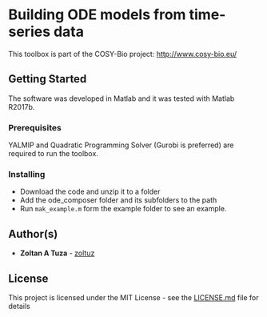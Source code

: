 # Building ODE models from time-series data

This toolbox is part of the COSY-Bio project: http://www.cosy-bio.eu/

## Getting Started

The software was developed in Matlab and it was tested with Matlab R2017b. 

### Prerequisites

YALMIP and Quadratic Programming Solver (Gurobi is preferred) are required to run the toolbox.

### Installing

* Download the code and unzip it to a folder 
* Add the ode_composer folder and its subfolders to the path
* Run `mak_example.m` form the example folder to see an example.


## Author(s)
* **Zoltan A Tuza** - [zoltuz](https://github.com/zoltuz)

## License

This project is licensed under the MIT License - see the [LICENSE.md](LICENSE.md) file for details
